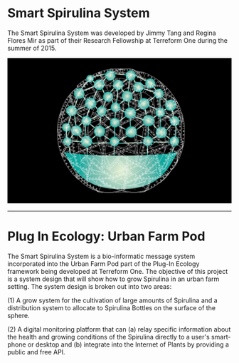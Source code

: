 Smart Spirulina System
=================

The Smart Spirulina System was developed by Jimmy Tang and Regina Flores Mir as part of their Research Fellowship at Terreform One during the summer of 2015.

![image](spirulina_io/images/diagram_realSystem-1.jpg)

_____________________________________________

# Plug In Ecology: Urban Farm Pod

The Smart Spirulina System is a bio-informatic message system incorporated into the Urban Farm Pod part of the Plug-In Ecology framework being developed at Terreform One. The objective of this project is a system design that will show how to grow Spirulina in an urban farm setting. The system design is broken out into two areas: 

(1) A grow system for the cultivation of large amounts of Spirulina and a distribution system to allocate to Spirulina Bottles on the surface of the sphere. 

(2) A digital monitoring platform that can (a) relay specific information about the health and growing conditions of the Spirulina directly to a user's smart-phone or desktop and (b) integrate into the Internet of Plants by providing a public and free API.



